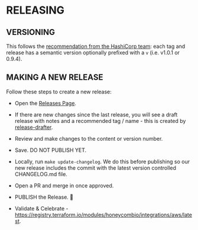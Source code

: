 # RELEASING

## VERSIONING

This follows the [recommendation from the HashiCorp team](https://developer.hashicorp.com/terraform/registry/modules/publish#releasing-new-versions): each tag and release has a semantic version optionally prefixed with a `v` (i.e. v1.0.1 or 0.9.4).

## MAKING A NEW RELEASE

Follow these steps to create a new release:

* Open the [Releases Page](https://github.com/honeycombio/terraform-aws-integrations/releases).


* If there are new changes since the last release, you will see a draft release with notes and a recommended tag / name - this is created by [release-drafter](.github/workflows/release-drafter.yml).
 

* Review and make changes to the content or version number.


* Save. DO NOT PUBLISH YET.


* Locally, run `make update-changelog`. We do this before publishing so our new release includes the commit with the latest version controlled CHANGELOG.md file.


* Open a PR and merge in once approved.


* PUBLISH the Release. 🎉


* Validate & Celebrate - https://registry.terraform.io/modules/honeycombio/integrations/aws/latest.
